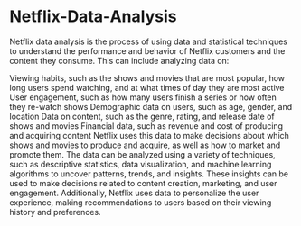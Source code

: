 # Netflix-Data-Analysis
Netflix data analysis is the process of using data and statistical techniques to understand the performance and behavior of Netflix customers and the content they consume. This can include analyzing data on:

Viewing habits, such as the shows and movies that are most popular, how long users spend watching, and at what times of day they are most active
User engagement, such as how many users finish a series or how often they re-watch shows
Demographic data on users, such as age, gender, and location
Data on content, such as the genre, rating, and release date of shows and movies
Financial data, such as revenue and cost of producing and acquiring content
Netflix uses this data to make decisions about which shows and movies to produce and acquire, as well as how to market and promote them. The data can be analyzed using a variety of techniques, such as descriptive statistics, data visualization, and machine learning algorithms to uncover patterns, trends, and insights. These insights can be used to make decisions related to content creation, marketing, and user engagement. Additionally, Netflix uses data to personalize the user experience, making recommendations to users based on their viewing history and preferences.
